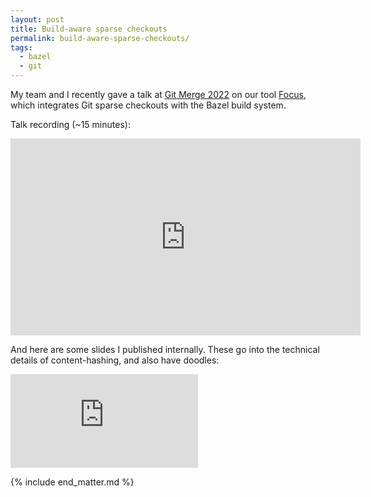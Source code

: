 ```yaml
---
layout: post
title: Build-aware sparse checkouts
permalink: build-aware-sparse-checkouts/
tags:
  - bazel
  - git
---
```


My team and I recently gave a talk at [Git Merge 2022](https://github.blog/2022-06-15-git-merge-2022/) on our tool [Focus](https://github.com/twitter/focus), which integrates Git sparse checkouts with the Bazel build system.

Talk recording (~15 minutes):

<div class="iframe-container">
<iframe width="560" height="315" src="https://www.youtube-nocookie.com/embed/OsIJ99lkSdM" title="YouTube video player" frameborder="0" allow="accelerometer; autoplay; clipboard-write; encrypted-media; gyroscope; picture-in-picture" allowfullscreen></iframe>
</div>

And here are some slides I published internally. These go into the technical details of content-hashing, and also have doodles:

<div class="iframe-container">
<iframe src="https://docs.google.com/presentation/d/e/2PACX-1vTdh_U9FagMX_9rdto9qewcczWwrMnvTzuVkqqQEp0C2U5jG5dqFi6rMoQJlpno0Q/embed?start=false&loop=false&delayms=3000" frameborder="0" allowfullscreen="true" mozallowfullscreen="true" webkitallowfullscreen="true"></iframe>
</div>

{% include end_matter.md %}
